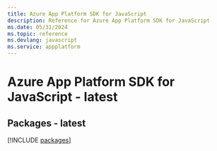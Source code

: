 ```yaml
---
title: Azure App Platform SDK for JavaScript
description: Reference for Azure App Platform SDK for JavaScript
ms.date: 05/31/2024
ms.topic: reference
ms.devlang: javascript
ms.service: appplatform
---
```

# Azure App Platform SDK for JavaScript - latest
## Packages - latest
[!INCLUDE [packages](app-platform-index.md)]